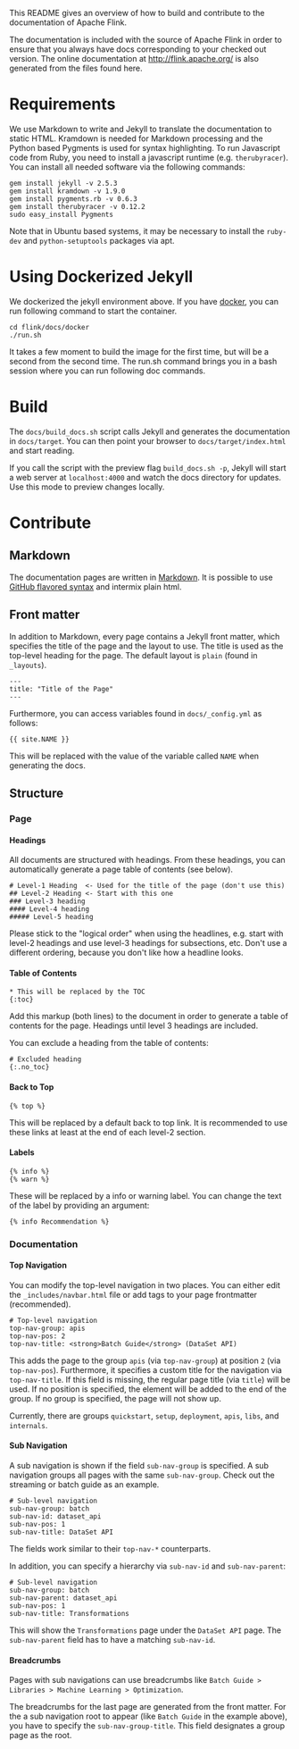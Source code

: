 This README gives an overview of how to build and contribute to the documentation of Apache Flink.

The documentation is included with the source of Apache Flink in order to ensure that you always
have docs corresponding to your checked out version. The online documentation at
http://flink.apache.org/ is also generated from the files found here.

# Requirements

We use Markdown to write and Jekyll to translate the documentation to static HTML. Kramdown is
needed for Markdown processing and the Python based Pygments is used for syntax highlighting. To run
Javascript code from Ruby, you need to install a javascript runtime (e.g. `therubyracer`). You can
install all needed software via the following commands:

    gem install jekyll -v 2.5.3
    gem install kramdown -v 1.9.0
    gem install pygments.rb -v 0.6.3
    gem install therubyracer -v 0.12.2
    sudo easy_install Pygments

Note that in Ubuntu based systems, it may be necessary to install the `ruby-dev` and
`python-setuptools` packages via apt.

# Using Dockerized Jekyll

We dockerized the jekyll environment above. If you have [docker](https://docs.docker.com/),
you can run following command to start the container.

```
cd flink/docs/docker
./run.sh
```

It takes a few moment to build the image for the first time, but will be a second from the second time.
The run.sh command brings you in a bash session where you can run following doc commands.

# Build

The `docs/build_docs.sh` script calls Jekyll and generates the documentation in `docs/target`. You
can then point your browser to `docs/target/index.html` and start reading.

If you call the script with the preview flag `build_docs.sh -p`, Jekyll will start a web server at
`localhost:4000` and watch the docs directory for updates. Use this mode to preview changes locally.

# Contribute

## Markdown

The documentation pages are written in [Markdown](http://daringfireball.net/projects/markdown/syntax). It is possible to use [GitHub flavored syntax](http://github.github.com/github-flavored-markdown) and intermix plain html.

## Front matter

In addition to Markdown, every page contains a Jekyll front matter, which specifies the title of the page and the layout to use. The title is used as the top-level heading for the page. The default layout is `plain` (found in `_layouts`).

    ---
    title: "Title of the Page"
    ---

Furthermore, you can access variables found in `docs/_config.yml` as follows:

    {{ site.NAME }}

This will be replaced with the value of the variable called `NAME` when generating the docs.

## Structure

### Page

#### Headings

All documents are structured with headings. From these headings, you can automatically generate a page table of contents (see below).

```
# Level-1 Heading  <- Used for the title of the page (don't use this)
## Level-2 Heading <- Start with this one
### Level-3 heading
#### Level-4 heading
##### Level-5 heading
```

Please stick to the "logical order" when using the headlines, e.g. start with level-2 headings and use level-3 headings for subsections, etc. Don't use a different ordering, because you don't like how a headline looks.

#### Table of Contents

    * This will be replaced by the TOC
    {:toc}


Add this markup (both lines) to the document in order to generate a table of contents for the page. Headings until level 3 headings are included.

You can exclude a heading from the table of contents:

    # Excluded heading
    {:.no_toc}

#### Back to Top

	{% top %}

This will be replaced by a default back to top link. It is recommended to use these links at least at the end of each level-2 section.

#### Labels

	{% info %}
	{% warn %}

These will be replaced by a info or warning label. You can change the text of the label by providing an argument:

    {% info Recommendation %}

### Documentation

#### Top Navigation

You can modify the top-level navigation in two places. You can either edit the `_includes/navbar.html` file or add tags to your page frontmatter (recommended).

    # Top-level navigation
    top-nav-group: apis
    top-nav-pos: 2
    top-nav-title: <strong>Batch Guide</strong> (DataSet API)

This adds the page to the group `apis` (via `top-nav-group`) at position `2` (via `top-nav-pos`). Furthermore, it specifies a custom title for the navigation via `top-nav-title`. If this field is missing, the regular page title (via `title`) will be used. If no position is specified, the element will be added to the end of the group. If no group is specified, the page will not show up.

Currently, there are groups `quickstart`, `setup`, `deployment`, `apis`, `libs`, and `internals`.

#### Sub Navigation

A sub navigation is shown if the field `sub-nav-group` is specified. A sub navigation groups all pages with the same `sub-nav-group`. Check out the streaming or batch guide as an example.

    # Sub-level navigation
    sub-nav-group: batch
    sub-nav-id: dataset_api
    sub-nav-pos: 1
    sub-nav-title: DataSet API

The fields work similar to their `top-nav-*` counterparts.

In addition, you can specify a hierarchy via `sub-nav-id` and `sub-nav-parent`:

    # Sub-level navigation
    sub-nav-group: batch
    sub-nav-parent: dataset_api
    sub-nav-pos: 1
    sub-nav-title: Transformations

This will show the `Transformations` page under the `DataSet API` page. The `sub-nav-parent` field has to have a matching `sub-nav-id`.

#### Breadcrumbs

Pages with sub navigations can use breadcrumbs like `Batch Guide > Libraries > Machine Learning > Optimization`.

The breadcrumbs for the last page are generated from the front matter. For the a sub navigation root to appear (like `Batch Guide` in the example above), you have to specify the `sub-nav-group-title`. This field designates a group page as the root.
